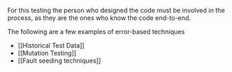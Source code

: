 For this testing the person who designed the code must be involved in the process, as they are the ones who know the code end-to-end.

The following are a few examples of error-based techniques

- [[Historical Test Data]]
- [[Mutation Testing]]
- [[Fault seeding techniques]]